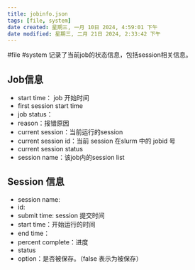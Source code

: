 ```yaml
---
title: jobinfo.json
tags: [file, system]
date created: 星期三, 一月 10日 2024, 4:59:01 下午
date modified: 星期三, 二月 21日 2024, 2:33:42 下午
---
```


#file #system 
记录了当前job的状态信息，包括session相关信息。
## Job信息
- start time： job 开始时间
- first session start time
- job status：
- reason：报错原因
- current session：当前运行的session
- current session id：当前 session 在slurm 中的 jobid 号
- current session status
- session name：该job内的session list
## Session 信息
- session name:
- id:
- submit time: session 提交时间
- start time：开始运行的时间
- end time：
- percent complete：进度
- status
- option：是否被保存。（false 表示为被保存）